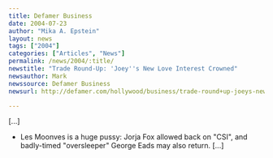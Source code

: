 ```yaml
---
title: Defamer Business
date: 2004-07-23
author: "Mika A. Epstein"
layout: news
tags: ["2004"]
categories: ["Articles", "News"]
permalink: /news/2004/:title/
newstitle: "Trade Round-Up: 'Joey''s New Love Interest Crowned"
newsauthor: Mark  
newssource: Defamer Business  
newsurl: http://defamer.com/hollywood/business/trade-round+up-joeys-new-love-interest-crowned-18143.php  

---
```


[...]

* Les Moonves is a huge pussy: Jorja Fox allowed back on "CSI", and badly-timed "oversleeper" George Eads may also return. [...]  

